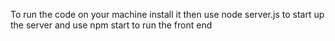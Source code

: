 To run the code on your machine install it then use node server.js to start up the server and use npm start to run the front end
